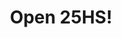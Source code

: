---
title: "Open 25HS!"
url: /ciudad-autonoma-de-buenos-aires/open-25hs-avenida-raul-scalabrini-ortiz/
shop: quiosco
---